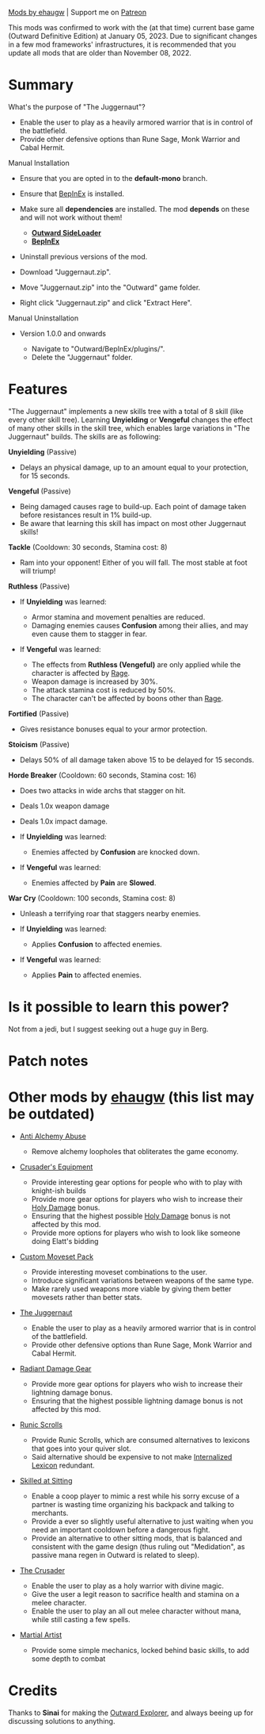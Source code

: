 [Mods by ehaugw](https://outward.thunderstore.io/package/ehaugw/ "Mods by ehaugw") | Support me on [Patreon](https://www.patreon.com/ehaugw "Patreon")


This mods was confirmed to work with the (at that time) current base game (Outward Definitive Edition) at January 05, 2023. Due to significant changes in a few mod frameworks' infrastructures, it is recommended that you update all mods that are older than November 08, 2022.



# Summary

What's the purpose of "The Juggernaut"?

* Enable the user to play as a heavily armored warrior that is in control of the battlefield.
* Provide other defensive options than Rune Sage, Monk Warrior and Cabal Hermit.

Manual Installation

* Ensure that you are opted in to the **default-mono** branch.
* Ensure that [BepInEx](https://outward.thunderstore.io/package/BepInEx/BepInExPack_Outward/ "BepInEx") is installed.
* Make sure all **dependencies** are installed. The mod **depends** on these and will not work without them!

  * **[Outward SideLoader](https://outward.thunderstore.io/package/sinai-dev/SideLoader/ "Outward SideLoader")**
  * **[BepInEx](https://outward.thunderstore.io/package/BepInEx/BepInExPack_Outward/ "BepInEx")**
* Uninstall previous versions of the mod.
* Download "Juggernaut.zip".
* Move "Juggernaut.zip" into the "Outward" game folder.
* Right click "Juggernaut.zip" and click "Extract Here".

Manual Uninstallation

* Version 1.0.0 and onwards

  * Navigate to "Outward/BepInEx/plugins/".
  * Delete the "Juggernaut" folder.




# Features

"The Juggernaut" implements a new skills tree with a total of 8 skill (like every other skill tree). Learning **Unyielding** or **Vengeful** changes the effect of many other skills in the skill tree, which enables large variations in "The Juggernaut" builds. The skills are as following:

**Unyielding** (Passive)

* Delays an physical damage, up to an amount equal to your protection, for 15 seconds.

**Vengeful** (Passive)

* Being damaged causes rage to build-up. Each point of damage taken before resistances result in 1% build-up.
* Be aware that learning this skill has impact on most other Juggernaut skills!

**Tackle** (Cooldown: 30 seconds, Stamina cost: 8)

* Ram into your opponent! Either of you will fall. The most stable at foot will triump!

**Ruthless** (Passive)

* If **Unyielding** was learned: 

  * Armor stamina and movement penalties are reduced.
  * Damaging enemies causes **Confusion** among their allies, and may even cause them to stagger in fear.
* If **Vengeful** was learned: 

  * The effects from **Ruthless (Vengeful)** are only applied while the character is affected by [Rage](https://outward.fandom.com/wiki/Rage "Rage").
  * Weapon damage is increased by 30%.
  * The attack stamina cost is reduced by 50%.
  * The character can't be affected by boons other than [Rage](https://outward.fandom.com/wiki/Rage "Rage").

**Fortified** (Passive)

* Gives resistance bonuses equal to your armor protection.

**Stoicism** (Passive)

* Delays 50% of all damage taken above 15 to be delayed for 15 seconds.

**Horde Breaker** (Cooldown: 60 seconds, Stamina cost: 16)

* Does two attacks in wide archs that stagger on hit.
* Deals 1.0x weapon damage
* Deals 1.0x impact damage.
* If **Unyielding** was learned: 

  * Enemies affected by **Confusion** are knocked down.
* If **Vengeful** was learned: 

  * Enemies affected by **Pain** are **Slowed**.

**War Cry** (Cooldown: 100 seconds, Stamina cost: 8)

* Unleash a terrifying roar that staggers nearby enemies.
* If **Unyielding** was learned: 

  * Applies **Confusion** to affected enemies.
* If **Vengeful** was learned: 

  * Applies **Pain** to affected enemies.




# Is it possible to learn this power?

Not from a jedi, but I suggest seeking out a huge guy in Berg.



# Patch notes




# Other mods by [ehaugw](https://www.nexusmods.com/users/51266516 "ehaugw") (this list may be outdated)


* [Anti Alchemy Abuse](https://outward.thunderstore.io/package/ehaugw/AntiAlchemyAbuse/ "Anti Alchemy Abuse")

  * Remove alchemy loopholes that obliterates the game economy.
* [Crusader's Equipment](https://outward.thunderstore.io/package/ehaugw/CrusadersEquipment/ "Crusader's Equipment")

  * Provide interesting gear options for people who with to play with knight-ish builds
  * Provide more gear options for players who wish to increase their [Holy Damage](https://www.nexusmods.com/outward/mods/221 "Holy Damage") bonus.
  * Ensuring that the highest possible [Holy Damage](https://www.nexusmods.com/outward/mods/221 "Holy Damage") bonus is not affected by this mod.
  * Provide more options for players who wish to look like someone doing Elatt's bidding
* [Custom Moveset Pack](https://outward.thunderstore.io/package/ehaugw/CustomMovesetPack/ "Custom Moveset Pack")

  * Provide interesting moveset combinations to the user.
  * Introduce significant variations between weapons of the same type.
  * Make rarely used weapons more viable by giving them better movesets rather than better stats.
* [The Juggernaut](https://www.nexusmods.com/outward/mods/143 "The Juggernaut")

  * Enable the user to play as a heavily armored warrior that is in control of the battlefield.
  * Provide other defensive options than Rune Sage, Monk Warrior and Cabal Hermit.
* [Radiant Damage Gear](https://www.nexusmods.com/outward/mods/135 "Radiant Damage Gear")

  * Provide more gear options for players who wish to increase their lightning damage bonus.
  * Ensuring that the highest possible lightning damage bonus is not affected by this mod.
* [Runic Scrolls](https://www.nexusmods.com/outward/mods/132 "Runic Scrolls")

  * Provide Runic Scrolls, which are consumed alternatives to lexicons that goes into your quiver slot.
  * Said alternative should be expensive to not make [Internalized Lexicon](https://outward.gamepedia.com/Internalized_Lexicon "Internalized Lexicon") redundant.
* [Skilled at Sitting](https://www.nexusmods.com/outward/mods/127 "Skilled at Sitting")

  * Enable a coop player to mimic a rest while his sorry excuse of a partner is wasting time organizing his backpack and talking to merchants.
  * Provide a ever so slightly useful alternative to just waiting when you need an important cooldown before a dangerous fight.
  * Provide an alternative to other sitting mods, that is balanced and consistent with the game design (thus ruling out "Medidation", as passive mana regen in Outward is related to sleep).
* [The Crusader](https://outward.thunderstore.io/package/ehaugw/Crusader/ "The Crusader")

  * Enable the user to play as a holy warrior with divine magic.
  * Give the user a legit reason to sacrifice health and stamina on a melee character.
  * Enable the user to play an all out melee character without mana, while still casting a few spells.
* [Martial Artist](https://outward.thunderstore.io/package/ehaugw/MartialArtist/ "Martial Artist")

  * Provide some simple mechanics, locked behind basic skills, to add some depth to combat




# Credits

Thanks to **Sinai** for making the [Outward Explorer](https://github.com/sinaioutlander/Outward-Mods/tree/master/Explorer "Outward Explorer"), and always beeing up for discussing solutions to anything.
